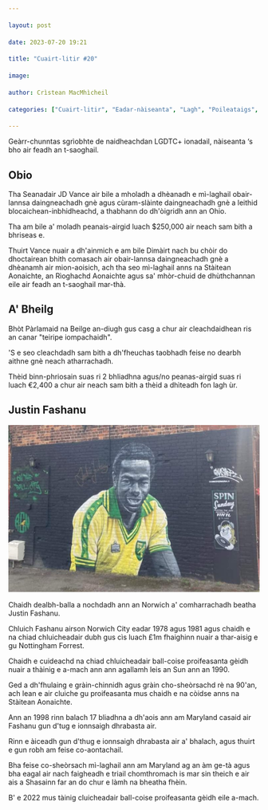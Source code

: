 ```yaml
---

layout: post

date: 2023-07-20 19:21

title: "Cuairt-litir #20"

image:

author: Crìstean MacMhìcheil

categories: ["Cuairt-litir", "Eadar-nàiseanta", "Lagh", "Poileataigs", "Slàinte", "Spòrs"]
  
---
```


Geàrr-chunntas sgrìobhte de naidheachdan LGDTC+ ionadail, nàiseanta ‘s bho air feadh an t-saoghail.

## Obio

Tha Seanadair JD Vance air bile a mholadh a dhèanadh e mì-laghail obair-lannsa daingneachadh gnè agus cùram-slàinte daingneachadh gnè a leithid blocaichean-inbhidheachd, a thabhann do dh'òigridh ann an Ohio.

Tha am bile a' moladh peanais-airgid luach $250,000 air neach sam bith a bhriseas e.

Thuirt Vance nuair a dh'ainmich e am bile Dimàirt nach bu chòir do dhoctairean bhith comasach air obair-lannsa daingneachadh gnè a dhèanamh air mion-aoisich, ach tha seo mì-laghail anns na Stàitean Aonaichte, an Rìoghachd Aonaichte agus sa' mhòr-chuid de dhùthchannan eile air feadh an t-saoghail mar-thà.


## A' Bheilg

Bhòt Pàrlamaid na Beilge an-diugh gus casg a chur air cleachdaidhean ris an canar "teiripe iompachaidh". 

'S e seo cleachdadh sam bith a dh'fheuchas taobhadh feise no dearbh aithne gnè neach atharrachadh.

Thèid binn-phriosain suas ri 2 bhliadhna agus/no peanas-airgid suas ri luach €2,400 a chur air neach sam bith a thèid a dhìteadh fon lagh ùr.

## Justin Fashanu

![](/images/posts/2023-07-20-justin-fashanu.jpeg)

Chaidh dealbh-balla a nochdadh ann an Norwich a' comharrachadh beatha Justin Fashanu.

Chluich Fashanu airson Norwich City eadar 1978 agus 1981 agus chaidh e na chiad chluicheadair dubh gus cìs luach £1m fhaighinn nuair a thar-aisig e gu Nottingham Forrest.

Chaidh e cuideachd na chiad chluicheadair ball-coise proifeasanta gèidh nuair a thàinig e a-mach ann ann agallamh leis an Sun ann an 1990.

Ged a dh'fhulaing e gràin-chinnidh agus gràin cho-sheòrsachd rè na 90'an, ach lean e air cluiche gu proifeasanta mus chaidh e na còidse anns na Stàitean Aonaichte.

Ann an 1998 rinn balach 17 bliadhna a dh'aois ann am Maryland casaid air Fashanu gun d'tug e ionnsaigh dhrabasta air.

Rinn e àiceadh gun d'thug e ionnsaigh dhrabasta air a' bhalach, agus thuirt e gun robh am feise co-aontachail.

Bha feise co-sheòrsach mì-laghail ann am Maryland ag an àm ge-tà agus bha eagal air nach faigheadh e triail chomthromach is mar sin theich e air ais a Shasainn far an do chur e làmh na bheatha fhèin.

B' e 2022 mus tàinig cluicheadair ball-coise proifeasanta gèidh eile a-mach.
